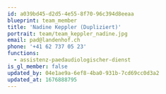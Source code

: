```yaml
---
id: a039bd45-d2d5-4e55-8f70-96c394d8eeaa
blueprint: team_member
title: 'Nadine Keppler (Dupliziert)'
portrait: team/team_keppler_nadine.jpg
email: pad@landenhof.ch
phone: '+41 62 737 05 23'
functions:
  - assistenz-paedaudiologischer-dienst
is_gl_member: false
updated_by: 04e1ae9a-6ef8-4ba0-931b-7cd69cc0d3a2
updated_at: 1676888795
---
```

